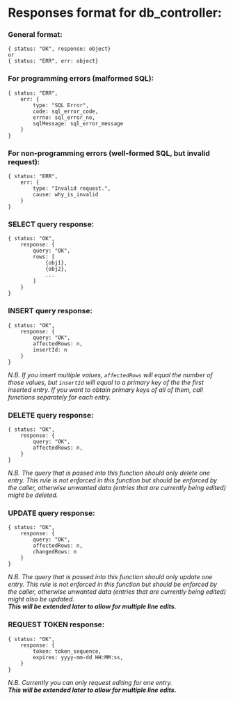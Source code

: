 # Responses format for db_controller:

### General format:
    { status: "OK", response: object}
    or
    { status: "ERR", err: object}

### For programming errors (malformed SQL):
    { status: "ERR", 
        err: {
            type: "SQL Error",
            code: sql_error_code,
            errno: sql_error_no,
            sqlMessage: sql_error_message
        }
    }
    
### For non-programming errors (well-formed SQL, but invalid request):
    { status: "ERR", 
        err: {
            type: "Invalid request.",
            cause: why_is_invalid
        }
    }

### SELECT query response:
    { status: "OK",
        response: {
            query: "OK",
            rows: [
                {obj1},
                {obj2},
                ...
            ]
        }
    }

### INSERT query response:
    { status: "OK",
        response: {
            query: "OK",
            affectedRows: n,
            insertId: n
        }
    }

<i>N.B. If you insert multiple values, `affectedRows` will equal the number of those values, but `insertId` will equal to a primary key of the the first inserted entry. If you want to obtain primary keys of all of them, call functions separately for each entry.</i>


### DELETE query response:
    { status: "OK",
        response: {
            query: "OK",  
            affectedRows: n,
        }
    }

<i>N.B. The query that is passed into this function should only delete one entry. This rule is not enforced in this function but should be enforced by the caller, otherwise unwanted data (entries that are currently being edited) might be deleted.</i>


### UPDATE query response:
    { status: "OK",
        response: {
            query: "OK",
            affectedRows: n,
            changedRows: n
        }
    }

<i>N.B. The query that is passed into this function should only update one entry. This rule is not enforced in this function but should be enforced by the caller, otherwise unwanted data (entries that are currently being edited) might also be updated.<br>
<b>This will be extended later to allow for multiple line edits.</b></i>


### REQUEST TOKEN response:
    { status: "OK",
        response: {
            token: token_sequence,
            expires: yyyy-mm-dd HH:MM:ss,
        }
    }

<i>N.B. Currently you can only request editing for one entry.<br>
<b>This will be extended later to allow for multiple line edits.</b></i>